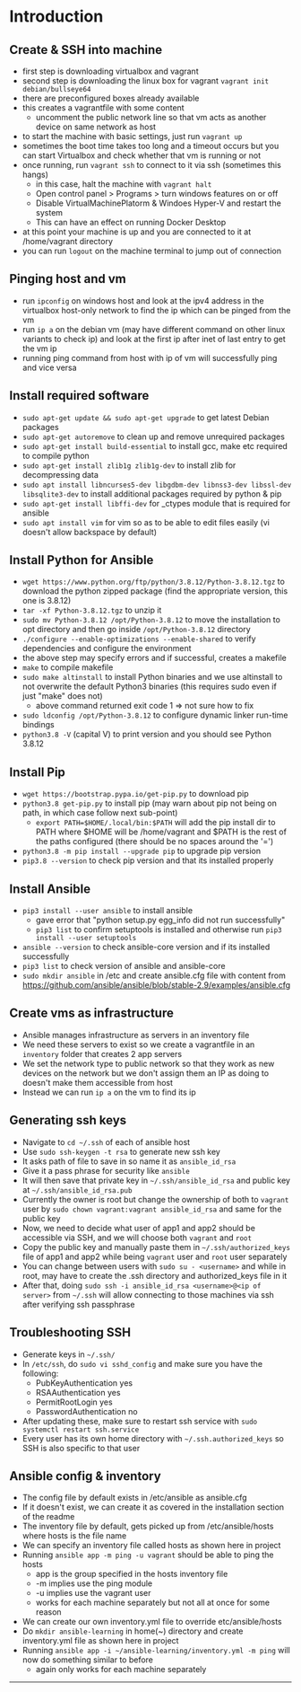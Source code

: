 # Introduction

## Create & SSH into machine

- first step is downloading virtualbox and vagrant
- second step is downloading the linux box for vagrant ``` vagrant init debian/bullseye64 ```
- there are preconfigured boxes already available
- this creates a vagrantfile with some content
  - uncomment the public network line so that vm acts as another device on same network as host
- to start the machine with basic settings, just run ```vagrant up```
- sometimes the boot time takes too long and a timeout occurs but you can start Virtualbox and check whether that vm is running or not
- once running, run ```vagrant ssh``` to connect to it via ssh (sometimes this hangs)
  - in this case, halt the machine with ```vagrant halt```
  - Open control panel > Programs > turn windows features on or off
  - Disable VirtualMachinePlatorm & Windoes Hyper-V and restart the system
  - This can have an effect on running Docker Desktop
- at this point your machine is up and you are connected to it at /home/vagrant directory
- you can run ```logout``` on the machine terminal to jump out of connection

## Pinging host and vm

- run ```ipconfig``` on windows host and look at the ipv4 address in the virtualbox host-only network to find the ip which can be pinged from the vm
- run ```ip a``` on the debian vm (may have different command on other linux variants to check ip) and look at the first ip after inet of last entry to get the vm ip
- running ping command from host with ip of vm will successfully ping and vice versa

## Install required software

- ```sudo apt-get update && sudo apt-get upgrade``` to get latest Debian packages
- ```sudo apt-get autoremove``` to clean up and remove unrequired packages
- ```sudo apt-get install build-essential``` to install gcc, make etc required to compile python
- ```sudo apt-get install zlib1g zlib1g-dev``` to install zlib for decompressing data
- ```sudo apt install libncurses5-dev libgdbm-dev libnss3-dev libssl-dev libsqlite3-dev``` to install additional packages required by python & pip
- ```sudo apt-get install libffi-dev``` for _ctypes module that is required for ansible
- ```sudo apt install vim``` for vim so as to be able to edit files easily (vi doesn't allow backspace by default)

## Install Python for Ansible

- ```wget https://www.python.org/ftp/python/3.8.12/Python-3.8.12.tgz``` to download the python zipped package (find the appropriate version, this one is 3.8.12)
- ```tar -xf Python-3.8.12.tgz``` to unzip it
- ```sudo mv Python-3.8.12 /opt/Python-3.8.12``` to move the installation to opt directory and then go inside ```/opt/Python-3.8.12``` directory
- ```./configure --enable-optimizations --enable-shared``` to verify dependencies and configure the environment
- the above step may specify errors and if successful, creates a makefile
- ```make``` to compile makefile
- ```sudo make altinstall``` to install Python binaries and we use altinstall to not overwrite the default Python3 binaries (this requires sudo even if just "make" does not)
  - above command returned exit code 1 => not sure how to fix
- ```sudo ldconfig /opt/Python-3.8.12``` to configure dynamic linker run-time bindings
- ```python3.8 -V``` (capital V) to print version and you should see Python 3.8.12

## Install Pip

- ```wget https://bootstrap.pypa.io/get-pip.py``` to download pip
- ```python3.8 get-pip.py``` to install pip (may warn about pip not being on path, in which case follow next sub-point)
  - ```export PATH=$HOME/.local/bin:$PATH``` will add the pip install dir to PATH where $HOME will be /home/vagrant and $PATH is the rest of the paths configured (there should be no spaces around the '=')
- ```python3.8 -m pip install --upgrade pip``` to upgrade pip version
- ```pip3.8 --version``` to check pip version and that its installed properly

## Install Ansible

- ```pip3 install --user ansible``` to install ansible
  - gave error that "python setup.py egg_info did not run successfully"
  - ```pip3 list``` to confirm setuptools is installed and otherwise run ```pip3 install --user setuptools```
- ```ansible --version``` to check ansible-core version and if its installed successfully
- ```pip3 list``` to check version of ansible and ansible-core
- ```sudo mkdir ansible``` in /etc and create ansible.cfg file with content from https://github.com/ansible/ansible/blob/stable-2.9/examples/ansible.cfg

## Create vms as infrastructure

- Ansible manages infrastructure as servers in an inventory file
- We need these servers to exist so we create a vagrantfile in an ```inventory``` folder that creates 2 app servers
- We set the network type to public network so that they work as new devices on the network but we don't assign them an IP as doing to doesn't make them accessible from host
- Instead we can run ```ip a``` on the vm to find its ip

## Generating ssh keys
- Navigate to ```cd ~/.ssh``` of each of ansible host
- Use ```sudo ssh-keygen -t rsa``` to generate new ssh key
- It asks path of file to save in so name it as ```ansible_id_rsa```
- Give it a pass phrase for security like ```ansible```
- It will then save that private key in ```~/.ssh/ansible_id_rsa``` and public key at ```~/.ssh/ansible_id_rsa.pub```
- Currently the owner is root but change the ownership of both to ```vagrant``` user by ```sudo chown vagrant:vagrant ansible_id_rsa``` and same for the public key
- Now, we need to decide what user of app1 and app2 should be accessible via SSH, and we will choose both ```vagrant``` and ```root```
- Copy the public key and manually paste them in ```~/.ssh/authorized_keys``` file of app1 and app2 while being ```vagrant``` user and ```root``` user separately
- You can change between users with ```sudo su - <username>``` and while in root, may have to create the .ssh directory and authorized_keys file in it
- After that, doing ```sudo ssh -i ansible_id_rsa <username>@<ip of server>``` from ```~/.ssh``` will allow connecting to those machines via ssh after verifying ssh passphrase

## Troubleshooting SSH
- Generate keys in ```~/.ssh/```
- In ```/etc/ssh```, do ```sudo vi sshd_config``` and make sure you have the following:
  - PubKeyAuthentication yes
  - RSAAuthentication yes
  - PermitRootLogin yes
  - PasswordAuthentication no
- After updating these, make sure to restart ssh service with ```sudo systemctl restart ssh.service```
- Every user has its own home directory with ```~/.ssh.authorized_keys``` so SSH is also specific to that user

## Ansible config & inventory
- The config file by default exists in /etc/ansible as ansible.cfg
- If it doesn't exist, we can create it as covered in the installation section of the readme
- The inventory file by default, gets picked up from /etc/ansible/hosts where hosts is the file name
- We can specify an inventory file called hosts as shown here in project
- Running ```ansible app -m ping -u vagrant``` should be able to ping the hosts
  - app is the group specified in the hosts inventory file
  - -m implies use the ping module
  - -u implies use the vagrant user
  - works for each machine separately but not all at once for some reason
- We can create our own inventory.yml file to override etc/ansible/hosts
- Do ```mkdir ansible-learning``` in home(~) directory and create inventory.yml file as shown here in project
- Running ```ansible app -i ~/ansible-learning/inventory.yml -m ping``` will now do something similar to before
  - again only works for each machine separately

---
